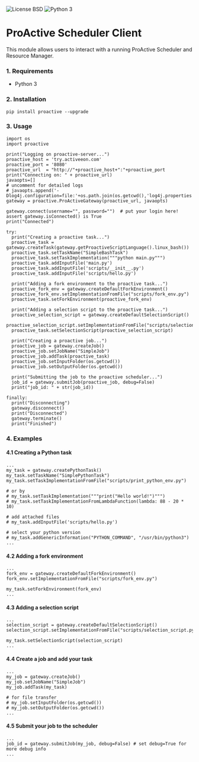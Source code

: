 ![License BSD](https://img.shields.io/badge/License-BSD-blue.svg "License BSD")
![Python 3](https://img.shields.io/badge/Python-3-brightgreen.svg "Python 3")

# ProActive Scheduler Client

This module allows users to interact with a running ProActive Scheduler and Resource Manager.

### 1. Requirements
* Python 3

### 2. Installation
`pip install proactive --upgrade`

### 3. Usage

```
import os
import proactive

print("Logging on proactive-server...")
proactive_host = 'try.activeeon.com'
proactive_port = '8080'
proactive_url  = "http://"+proactive_host+":"+proactive_port
print("Connecting on: " + proactive_url)
javaopts=[]
# uncomment for detailed logs
# javaopts.append('-Dlog4j.configuration=file:'+os.path.join(os.getcwd(),'log4j.properties'))
gateway = proactive.ProActiveGateway(proactive_url, javaopts)

gateway.connect(username="", password="")  # put your login here!
assert gateway.isConnected() is True
print("Connected")

try:
  print("Creating a proactive task...")
  proactive_task = gateway.createTask(gateway.getProactiveScriptLanguage().linux_bash())
  proactive_task.setTaskName("SimpleBashTask")
  proactive_task.setTaskImplementation("""python main.py""")
  proactive_task.addInputFile('main.py')
  proactive_task.addInputFile('scripts/__init__.py')
  proactive_task.addInputFile('scripts/hello.py')

  print("Adding a fork environment to the proactive task...")
  proactive_fork_env = gateway.createDefaultForkEnvironment()
  proactive_fork_env.setImplementationFromFile("scripts/fork_env.py")
  proactive_task.setForkEnvironment(proactive_fork_env)

  print("Adding a selection script to the proactive task...")
  proactive_selection_script = gateway.createDefaultSelectionScript()
  proactive_selection_script.setImplementationFromFile("scripts/selection_script.py")
  proactive_task.setSelectionScript(proactive_selection_script)

  print("Creating a proactive job...")
  proactive_job = gateway.createJob()
  proactive_job.setJobName("SimpleJob")
  proactive_job.addTask(proactive_task)
  proactive_job.setInputFolder(os.getcwd())
  proactive_job.setOutputFolder(os.getcwd())

  print("Submitting the job to the proactive scheduler...")
  job_id = gateway.submitJob(proactive_job, debug=False)
  print("job_id: " + str(job_id))

finally:
  print("Disconnecting")
  gateway.disconnect()
  print("Disconnected")
  gateway.terminate()
  print("Finished")
```

### 4. Examples

#### 4.1 Creating a Python task
```
...
my_task = gateway.createPythonTask()
my_task.setTaskName("SimplePythonTask")
my_task.setTaskImplementationFromFile("scripts/print_python_env.py")

# or by
# my_task.setTaskImplementation("""print("Hello world!")""")
# my_task.setTaskImplementationFromLambdaFunction(lambda: 88 - 20 * 10)

# add attached files
# my_task.addInputFile('scripts/hello.py')

# select your python version
# my_task.addGenericInformation("PYTHON_COMMAND", "/usr/bin/python3")
...
```

#### 4.2 Adding a fork environment
```
...
fork_env = gateway.createDefaultForkEnvironment()
fork_env.setImplementationFromFile("scripts/fork_env.py")

my_task.setForkEnvironment(fork_env)
...
```

#### 4.3 Adding a selection script
```
...
selection_script = gateway.createDefaultSelectionScript()
selection_script.setImplementationFromFile("scripts/selection_script.py")

my_task.setSelectionScript(selection_script)
...
```

#### 4.4 Create a job and add your task
```
...
my_job = gateway.createJob()
my_job.setJobName("SimpleJob")
my_job.addTask(my_task)

# for file transfer
# my_job.setInputFolder(os.getcwd())
# my_job.setOutputFolder(os.getcwd())
...
```

#### 4.5 Submit your job to the scheduler
```
...
job_id = gateway.submitJob(my_job, debug=False) # set debug=True for more debug info
...
```
